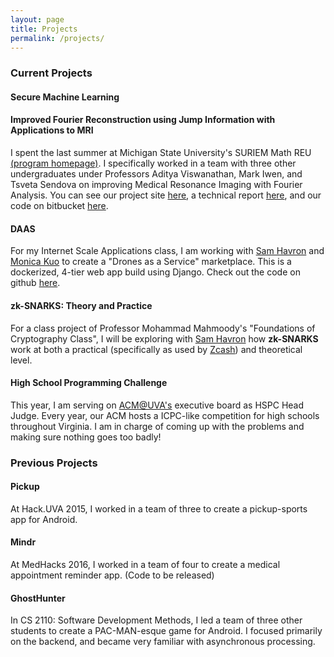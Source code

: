 ```yaml
---
layout: page
title: Projects
permalink: /projects/
---
```

[//]: # (this page is not loaded correctly in testing mode, goes to jobin212.github.io/about instead of localhost:4000/about)

### Current Projects

#### Secure Machine Learning

 
#### Improved Fourier Reconstruction using Jump Information with Applications to MRI
I spent the last summer at Michigan State University's SURIEM Math REU [(program homepage)](http://lymanbriggs.msu.edu/SURIEM/).  I specifically worked in a team with three other undergraduates under Professors Aditya Viswanathan, Mark Iwen, and Tsveta Sendova on improving Medical Resonance Imaging with Fourier Analysis.  You can see our project site [here](https://sites.google.com/site/suriem2016mathmri/home), a technical report [here](https://arxiv.org/abs/1610.03764), and our code on bitbucket [here](https://bitbucket.org/charms/fourierrecon).    



#### DAAS
For my Internet Scale Applications class, I am working with [Sam Havron](havron.xyz) and [Monica Kuo](https://github.com/mdk6jd) to create a "Drones as a Service" marketplace.  This is a dockerized, 4-tier web app build using Django.  Check out the code on github [here](https://github.com/samuelhavron/daas).

#### zk-SNARKS: Theory and Practice
For a class project of Professor Mohammad Mahmoody's "Foundations of Cryptography Class", I will be exploring with [Sam Havron](https://havron.xyz/) how **zk-SNARKS** work at both a practical (specifically as used by [Zcash](https://z.cash/)) and theoretical  level. 

#### High School Programming Challenge
This year, I am serving on [ACM@UVA's](http://acm.cs.virginia.edu/) executive board as HSPC Head Judge.  Every year, our ACM hosts a ICPC-like competition for high schools throughout Virginia.  I am in charge of coming up with the problems and making sure nothing goes too badly!


### Previous Projects

#### Pickup
At Hack.UVA 2015, I worked in a team of three to create a pickup-sports app for Android.

#### Mindr
At MedHacks 2016, I worked in a team of four to create a medical appointment reminder app. (Code to be released) 

#### GhostHunter
In CS 2110: Software Development Methods, I led a team of three other students to create a PAC-MAN-esque game for Android.  I focused primarily on the backend, and became very familiar with asynchronous processing. 
